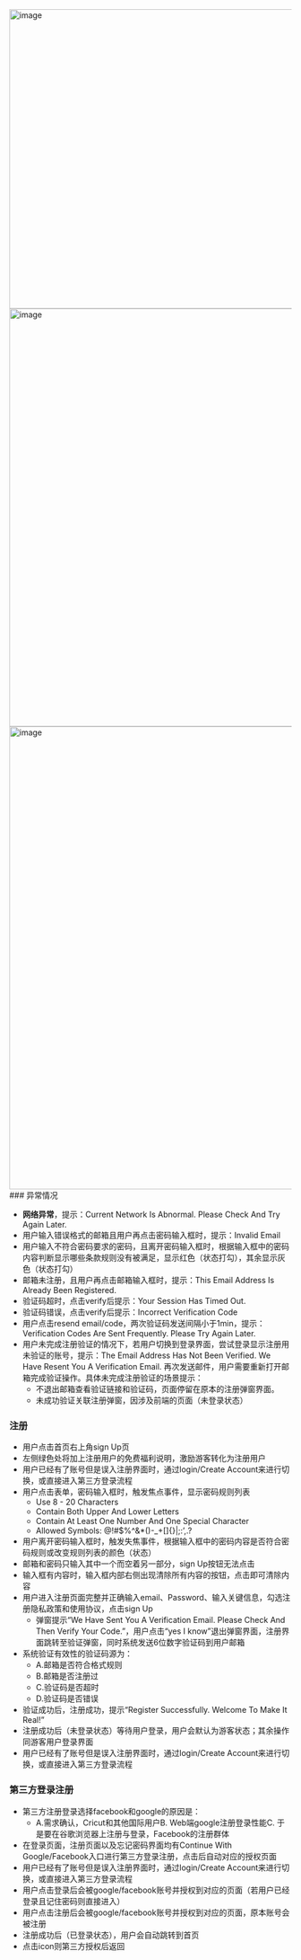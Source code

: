 <img width="533" alt="image" src="https://github.com/user-attachments/assets/df6d0f6c-5998-41fd-9698-c532f9d39165" />

<img width="744" alt="image" src="https://github.com/user-attachments/assets/5ba45f00-004c-4107-944c-941d5ed52e2c" />

<img width="824" alt="image" src="https://github.com/user-attachments/assets/284f7bdd-e340-4c72-8529-158136d54be0" />
### 异常情况

- **网络异常**，提示：Current Network Is Abnormal. Please Check And Try Again Later.
- 用户输入错误格式的邮箱且用户再点击密码输入框时，提示：Invalid Email
- 用户输入不符合密码要求的密码，且离开密码输入框时，根据输入框中的密码内容判断显示哪些条款规则没有被满足，显示红色（状态打勾），其余显示灰色（状态打勾）
- 邮箱未注册，且用户再点击邮箱输入框时，提示：This Email Address Is Already Been Registered.
- 验证码超时，点击verify后提示：Your Session Has Timed Out.
- 验证码错误，点击verify后提示：Incorrect Verification Code
- 用户点击resend email/code，两次验证码发送间隔小于1min，提示：Verification Codes Are Sent Frequently. Please Try Again Later.
- 用户未完成注册验证的情况下，若用户切换到登录界面，尝试登录显示注册用未验证的账号，提示：The Email Address Has Not Been Verified. We Have Resent You A Verification Email. 再次发送邮件，用户需要重新打开邮箱完成验证操作。具体未完成注册验证的场景提示：
  - 不退出邮箱查看验证链接和验证码，页面停留在原本的注册弹窗界面。
  - 未成功验证关联注册弹窗，因涉及前端的页面（未登录状态）

### 注册

- 用户点击首页右上角sign Up页
- 左侧绿色处将加上注册用户的免费福利说明，激励游客转化为注册用户
- 用户已经有了账号但是误入注册界面时，通过login/Create Account来进行切换，或直接进入第三方登录流程
- 用户点击表单，密码输入框时，触发焦点事件，显示密码规则列表
  - Use 8 - 20 Characters
  - Contain Both Upper And Lower Letters
  - Contain At Least One Number And One Special Character
  - Allowed Symbols: @!#$%^&*()-_+[]{}|;:’,.?
- 用户离开密码输入框时，触发失焦事件，根据输入框中的密码内容是否符合密码规则或改变规则列表的颜色（状态）
- 邮箱和密码只输入其中一个而空着另一部分，sign Up按钮无法点击
- 输入框有内容时，输入框内部右侧出现清除所有内容的按钮，点击即可清除内容
- 用户进入注册页面完整并正确输入email、Password、输入关键信息，勾选注册隐私政策和使用协议，点击sign Up
  - 弹窗提示“We Have Sent You A Verification Email. Please Check And Then Verify Your Code.”，用户点击“yes I know”退出弹窗界面，注册界面跳转至验证弹窗，同时系统发送6位数字验证码到用户邮箱
- 系统验证有效性的验证码源为：
  - A.邮箱是否符合格式规则
  - B.邮箱是否注册过
  - C.验证码是否超时
  - D.验证码是否错误
- 验证成功后，注册成功，提示“Register Successfully. Welcome To Make It Real!”
- 注册成功后（未登录状态）等待用户登录，用户会默认为游客状态；其余操作同游客用户登录界面
- 用户已经有了账号但是误入注册界面时，通过login/Create Account来进行切换，或直接进入第三方登录流程

### 第三方登录注册

- 第三方注册登录选择facebook和google的原因是：
  - A.需求确认，Cricut和其他国际用户B. Web端google注册登录性能C. 于是要在谷歌浏览器上注册与登录，Facebook的注册群体
- 在登录页面，注册页面以及忘记密码界面均有Continue With Google/Facebook入口进行第三方登录注册，点击后自动对应的授权页面
- 用户已经有了账号但是误入注册界面时，通过login/Create Account来进行切换，或直接进入第三方登录流程
- 用户点击登录后会被google/facebook账号并授权到对应的页面（若用户已经登录且记住密码则直接进入）
- 用户点击注册后会被google/facebook账号并授权到对应的页面，原本账号会被注册
- 注册成功后（已登录状态），用户会自动跳转到首页
- 点击icon则第三方授权后返回
